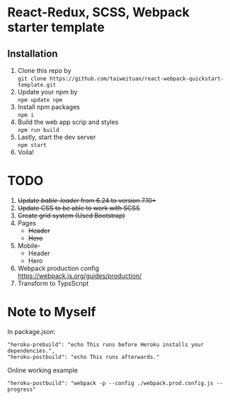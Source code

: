# React-Redux, SCSS, Webpack starter template

## Installation 
1. Clone this repo by <br>
`git clone https://github.com/taiweituan/react-webpack-quickstart-template.git`
2. Update your npm by <br> `npm update npm`
3. Install npm packages<br>`npm i`
4. Build the web app scrip and styles <br> `npm run build`
5. Lastly, start the dev server<br>`npm start`
6. Voila!

# TODO

1. ~~Update *bable-loader* from 6.24 to version 7.10+~~
2. ~~Update CSS to be able to work with SCSS~~
3. ~~Create grid system (Used Bootstrap)~~
4. Pages
    * ~~Header~~
    * ~~Hero~~
5. Mobile-
    * Header
    * Hero 
6. Webpack production config<br>
    https://webpack.js.org/guides/production/
7. Transform to TypsScript

# Note to Myself
In package.json:
``` 
"heroku-prebuild": "echo This runs before Heroku installs your dependencies.",
"heroku-postbuild": "echo This runs afterwards."
```
Online working example
```
"heroku-postbuild": "webpack -p --config ./webpack.prod.config.js --progress"
```